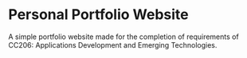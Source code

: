 # Personal Portfolio Website
A simple portfolio website made for the completion of requirements of CC206: Applications Development and Emerging Technologies.
